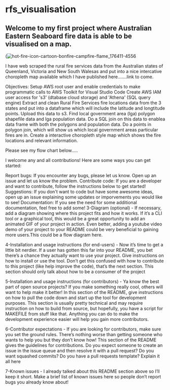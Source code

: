 # rfs_visualisation 

## Welcome to my first project where Australian Eastern Seaboard fire data is able to be visualised on a map.

(![hot-fire-icon-cartoon-bonfire-campfire-flame_176411-4556 ](https://user-images.githubusercontent.com/114447057/222259332-d4362d20-cf4a-4c16-bf8c-76be67789bba.png)

I have web scraped the rural fire services data from the Australian states of Queenland, Victoria and New South Walesas and put into a nice intercative choropleth map available which I have published here.......link to come.

Objectives: 
Setup AWS root user and enable credentials to make programmatic calls to AWS Toolkit for Visual Studio Code
Create AWS IAM user access for 's3' (dtabase cloud storage) and 'Athena' (SQL query engine)
Extract and clean Rural Fire Services fire locations data from the 3 states and put into a dataframe which will include the latitude and longtitude points. Upload this data to s3.
Find local government area (lga) polygon shapefile data and lga population data. Do a SQL join on this data to enablea data frame with both the polygons and population data.
Do a points in polygon join, which will show us which local government areas particular fires are in.
Create a interactive choropleth style map which shows the fire locations and relevant information. 

Please see my flow chart below.....


I welcome any and all contributions! Here are some ways you can get started:

Report bugs: If you encounter any bugs, please let us know. Open up an issue and let us know the problem.
Contribute code: If you are a developer and want to contribute, follow the instructions below to get started!
Suggestions: If you don't want to code but have some awesome ideas, open up an issue explaining some updates or imporvements you would like to see!
Documentation: If you see the need for some additional documentation, feel free to add some!
3-Diagram (optional) - If necessary, add a diagram showing where this project fits and how it works. If it’s a CLI tool or a graphical tool, this would be a great opportunity to add an animated GIF of your project in action. Even better, adding a youtube video demo of your project to your README could be very beneficial to gaining more users.This could be a flow diagram here.

4-Installation and usage instructions (for end-users) - Now it’s time to get a little bit nerdier. If a user has gotten this far into your README, you bet there’s a chance they actually want to use your project. Give instructions on how to install or use the tool. Don’t get this confused with how to contribute to this project (like help improve the code), that’s the next section. This section should only talk about how to be a consumer of the project

5-Installation and usage instructions (for contributors) - Ya know the best part of open source projects? If you make something really cool, others will want to help make it better! In this section of the README, give instructions on how to pull the code down and start up the tool for development purposes. This section is usually pretty technical and may require instruction on how to build from source, but hopefully, you have a script for MAKEFILE from stuff like that. Anything you can do to make the development experience easier will help you gain more contributors.

6-Contributor expectations - If you are looking for contributors, make sure you set the ground rules. There’s nothing worse than getting someone who wants to help you but they don’t know how! This section of the README gives the guidelines for contributions. Do you expect someone to create an issue in the issue queue and then resolve it with a pull request? Do you want squashed commits? Do you have a pull requests template? Explain it all here

7-Known issues - I already talked about this README section above so I’ll keep it short. Make a brief list of known issues here so people don’t report bugs you already know about!



